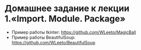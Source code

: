 # Домашнее задание к лекции 1.«Import. Module. Package»

- Пример работы tkinter: https://github.com/WLeeto/MagicBall
- Пример работы BeautifulSoup: https://github.com/WLeeto/BeautifulSoup